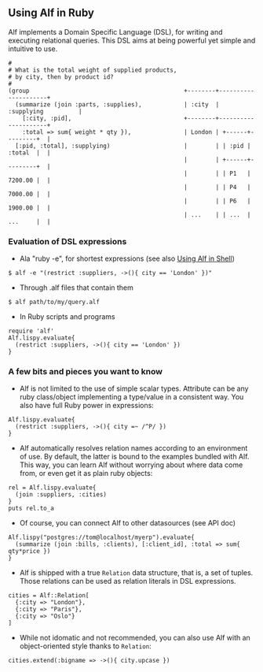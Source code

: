 ## Using Alf in Ruby

Alf implements a Domain Specific Language (DSL), for writing and executing relational queries. This DSL aims at being powerful yet simple and intuitive to use.

<pre class="theory"><code class="ruby">#                                                 
# What is the total weight of supplied products,     
# by city, then by product id?                    
#                                                 
(group                                            +--------+---------------------+
  (summarize (join :parts, :supplies),            | :city  | :supplying          |
    [:city, :pid],                                +--------+---------------------+
    :total => sum{ weight * qty }),               | London | +------+---------+  |
  [:pid, :total], :supplying)                     |        | | :pid | :total  |  |
                                                  |        | +------+---------+  |
                                                  |        | | P1   | 7200.00 |  |
                                                  |        | | P4   | 7000.00 |  |
                                                  |        | | P6   | 1900.00 |  |
                                                  | ...    | | ...  | ...     |  |
</code></pre>

### Evaluation of DSL expressions

* Ala "ruby -e", for shortest expressions (see also [Using Alf in Shell](shell/index))

<pre><code class="terminal">$ alf -e "(restrict :suppliers, ->(){ city == 'London' })"</code></pre>

* Through .alf files that contain them

<pre><code class="terminal">$ alf path/to/my/query.alf</code></pre>

* In Ruby scripts and programs

<pre><code class="ruby">require 'alf'
Alf.lispy.evaluate{
  (restrict :suppliers, ->(){ city == 'London' })
}
</code></pre>

### A few bits and pieces you want to know

* Alf is not limited to the use of simple scalar types. Attribute can be any ruby class/object implementing a type/value in a consistent way. You also have full Ruby power in expressions:

<pre><code class="ruby">Alf.lispy.evaluate{
  (restrict :suppliers, ->(){ city =~ /^P/ })
}</code></pre>

* Alf automatically resolves relation names according to an environment of use. By default, the latter is bound to the examples bundled with Alf. This way, you can learn Alf without worrying about where data come from, or even get it as plain ruby objects:

<pre><code class="ruby">rel = Alf.lispy.evaluate{
  (join :suppliers, :cities)
}
puts rel.to_a
</code></pre>

* Of course, you can connect Alf to other datasources (see API doc)

<pre><code class="ruby">Alf.lispy("postgres://tom@localhost/myerp").evaluate{
  (summarize (join :bills, :clients), [:client_id], :total => sum{ qty*price })
}
</code></pre>

* Alf is shipped with a true `Relation` data structure, that is, a set of tuples. Those relations can be used as relation literals in DSL expressions.

<pre><code class="ruby">cities = Alf::Relation[
  {:city => "London"},
  {:city => "Paris"},
  {:city => "Oslo"}
]
</code></pre>

* While not idomatic and not recommended, you can also use Alf with an object-oriented style thanks to `Relation`:

<pre><code class="ruby">cities.extend(:bigname => ->(){ city.upcase })</code></pre>


